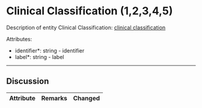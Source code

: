 # Clinical Classification (1,2,3,4,5) #

Description of entity Clinical Classification: [clinical classification](https://blueprintgenetics.com/variant-classification/)

Attributes:

* identifier*: string - identifier
* label*: string - label
---

## Discussion ##


| Attribute | Remarks    | Changed  |
| ---------- | ------------ | ---------- |

